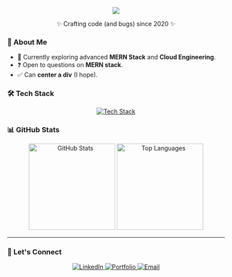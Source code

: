 <div align="center">
  <img src="https://readme-typing-svg.herokuapp.com/?font=Righteous&size=35&center=true&vCenter=true&width=500&height=70&duration=3000&lines=Hello+There!+👋;+I'm+Ibrahim+Mneimneh+🖥️🎧;" />
</div>
  


<p align="center">✨ Crafting code (and bugs) since 2020 ✨</p>



### 🚀 About Me
- 🌱 Currently exploring advanced **MERN Stack** and **Cloud Engineering**.
- ❓ Open to questions on **MERN stack**.
- ✅ Can **center a div** (I hope).



### 🛠️ Tech Stack
<div align="center">
  <a href="https://skillicons.dev">
    <img src="https://skillicons.dev/icons?i=c,java,python,javascript,typescript,nodejs,react,nextjs,kubernetes,docker,postman,git" alt="Tech Stack" />
  </a>
</div>


### 📊 GitHub Stats
<div align="center">
  <img height="200" src="https://github-readme-stats.vercel.app/api?username=Ibrahim-Mneimneh&show_icons=true" alt="GitHub Stats" />
  <img height="200" src="https://github-readme-stats.vercel.app/api/top-langs?username=Ibrahim-Mneimneh&layout=compact&langs_count=8" alt="Top Languages" />
</div>

---

### 🎯 Let's Connect
<p align="center">
  <a href="www.linkedin.com/in/ibrahim-mneimneh02" target="_blank">
    <img src="https://img.shields.io/badge/LinkedIn-0A66C2?style=for-the-badge&logo=linkedin&logoColor=white" alt="LinkedIn" />
  </a>
  <a href="https://ibrahim-mneimneh-portfolio.onrender.com/" target="_blank">
    <img src="https://img.shields.io/badge/Portfolio-FF5722?style=for-the-badge&logo=Google-Chrome&logoColor=white" alt="Portfolio" />
  </a>
  <a href="mailto:ib79mneimneh@gmail.com">
    <img src="https://img.shields.io/badge/Email-D14836?style=for-the-badge&logo=gmail&logoColor=white" alt="Email" />
  </a>
</p>
